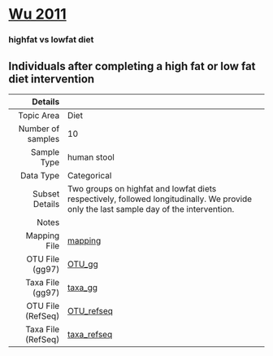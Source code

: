 # [Wu 2011]( ../docs/bushman_cafe.html )

### highfat vs lowfat diet
## Individuals after completing a high fat or low fat diet intervention

| Details        |             |
| -----------------------: |-------------|
| Topic Area | Diet
| Number of samples | 10
| Sample Type | human stool
| Data Type | Categorical
| Subset Details | Two groups on highfat and lowfat diets respectively, followed longitudinally. We provide only the last sample day of the intervention.
| Notes | 
| Mapping File | [mapping]( ../datasets/bushman_cafe/mapping.txt)
| OTU File (gg97) | [OTU_gg]( ../datasets/bushman_cafe/gg/otutable.txt)
| Taxa File (gg97) | [taxa_gg]( ../datasets/bushman_cafe/gg/taxatable.txt)
| OTU File (RefSeq) | [OTU_refseq]( ../datasets/bushman_cafe/refseq/otutable.txt)
| Taxa File (RefSeq) | [taxa_refseq]( ../datasets/bushman_cafe/refseq/taxatable.txt)